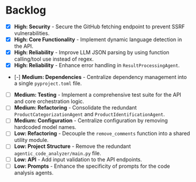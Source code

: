 # Backlog

* [x] **High: Security** - Secure the GitHub fetching endpoint to prevent SSRF vulnerabilities.
* [x] **High: Core Functionality** - Implement dynamic language detection in the API.
* [x] **High: Reliability** - Improve LLM JSON parsing by using function calling/tool use instead of regex.
* [x] **High: Reliability** - Enhance error handling in `ResultProcessingAgent`.
* [-] **Medium: Dependencies** - Centralize dependency management into a single `pyproject.toml` file.
* [ ] **Medium: Testing** - Implement a comprehensive test suite for the API and core orchestration logic.
* [ ] **Medium: Refactoring** - Consolidate the redundant `ProductCategorizationAgent` and `ProductIdentificationAgent`.
* [ ] **Medium: Configuration** - Centralize configuration by removing hardcoded model names.
* [ ] **Low: Refactoring** - Decouple the `remove_comments` function into a shared utility module.
* [ ] **Low: Project Structure** - Remove the redundant `agentic_code_analyzer/main.py` file.
* [ ] **Low: API** - Add input validation to the API endpoints.
* [ ] **Low: Prompts** - Enhance the specificity of prompts for the code analysis agents.
